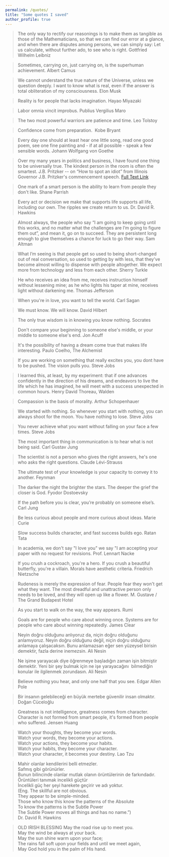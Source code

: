 ```yaml
---
permalink: /quotes/
title: "Some quotes I saved"
author_profile: true
---
```


> The only way to rectify our reasonings is to make them as tangible as those of the Mathematicians, so that we can find our error at a glance, and when there are disputes among persons, we can simply say: Let us calculate, without further ado, to see who is right. Gottfried Wilhelm Leibniz

> Sometimes, carrying on, just carrying on, is the superhuman achievement. Albert Camus

> We cannot understand the true nature of the Universe, unless we question deeply. I want to know what is real, even if the answer is total obliteration of my consciousness. Elon Musk 

> Reality is for people that lacks imagination. Hayao Miyazaki

> Labor omnia vincit improbus. Publius Vergilius Maro

> The two most powerful warriors are patience and time. Leo Tolstoy

> Confidence come from preparation.  Kobe Bryant

> Every day one should at least hear one little song, read one good poem, see one fine painting and - if at all possible - speak a few sensible words. Johann Wolfgang von Goethe

> Over my many years in politics and business, I have found one thing to be universally true. The kindest person in the room is often the smartest.
J.B. Pritzker -- on “How to spot an idiot” from Illinois Governor J.B. Pritzker's commencement speech. [Full Text Link](https://speakola.com/grad/jb-pritzker-dont-trust-idiots-northwestern-university-2023)

> One mark of a smart person is the ability to learn from people they don't like. Shane Parrish

> Every act or decision we make that supports life supports all life, including our own. The ripples we create return to us. Dr. David R. Hawkins 

> Almost always, the people who say “I am going to keep going until this works, and no matter what the challenges are I’m going to figure them out”, and mean it, go on to succeed. They are persistent long enough to give themselves a chance for luck to go their way.  Sam Altman

> What I’m seeing is that people get so used to being short-changed out of real conversation, so used to getting by with less, that they’ve become almost willing to dispense with people altogether. We expect more from technology and less from each other. Sherry Turkle 

> He who receives an idea from me, receives instruction himself without lessening mine; as he who lights his taper at mine, receives light without darkening me. Thomas Jefferson

> When you're in love, you want to tell the world. Carl Sagan

> We must know. We will know. David Hilbert

> The only true wisdom is in knowing you know nothing. Socrates 

> Don't compare your beginning to someone else's middle, or your middle to someone else's end. Jon Acuff

> It's the possibility of having a dream come true that makes life interesting. Paulo Coelho, The Alchemist

> If you are working on something that really excites you, you dont have to be pushed. The vision pulls you. Steve Jobs

> I learned this, at least, by my experiment: that if one advances confidently in the direction of his dreams, and endeavors to live the life which he has imagined, he will meet with a success unexpected in common hours. Henry David Thoreau, Walden

> Compassion is the basis of morality. Arthur Schopenhauer

> We started with nothing. So whenever you start with nothing, you can always shoot for the moon. You have nothing to lose. Steve Jobs

> You never achieve what you want without falling on your face a few times. Steve Jobs 

> The most important thing in communication is to hear what is not being said. Carl Gustav Jung

> The scientist is not a person who gives the right answers, he's one who asks the right questions. Claude Lévi-Strauss

> The ultimate test of your knowledge is your capacity to convey it to another. Feynman

> The darker the night the brighter the stars. The deeper the grief the closer is God. Fyodor Dostoevsky

> If the path before you is clear, you’re probably on someone else’s. Carl Jung

> Be less curious about people and more curious about ideas. Marie Curie

> Slow success builds character, and fast success builds ego. Ratan Tata

> In academia, we don't say "I love you" we say "I am accepting your paper with no request for revisions. Prof. Lennart Nacke

> If you crush a cockroach, you're a hero. If you crush a beautiful butterfly, you're a villain. Morals have aesthetic criteria. Friedrich Nietzsche 

> Rudeness is merely the expression of fear. People fear they won't get what they want. The most dreadful and unattractive person only needs to be loved, and they will open up like a flower. M. Gustave / The Grand Budapest Hotel

> As you start to walk on the way, the way appears. Rumi

> Goals are for people who care about winning once. Systems are for people who care about winning repeatedly. James Clear

> Neyin doğru olduğunu anlıyoruz da, niçin doğru olduğunu anlamıyoruz. Neyin doğru olduğunu değil, niçin doğru olduğunu anlamaya çalışacaksın. Bunu anlamazsan eğer sen yüzeysel birisin demektir, fazla derine inemezsin. Ali Nesin

> Ne işime yarayacak diye öğrenmeye başladığın zaman işin bitmiştir demektir. Yeni bir şey bulmak için ne işe yarayacağını  bilmediğin konular ile ilgilenmek zorundasın. Ali Nesin

> Believe nothing you hear, and only one half that you see. Edgar Allen Pole

> Bir insanın gelebileceği en büyük mertebe güvenilir insan olmaktır. Doğan Cüceloğlu

> Greatness is not intelligence, greatness comes from character. Character is not formed from smart people, it's formed from people who suffered. Jensen Huang

> Watch your thoughts, they become your words. <br>
  Watch your words, they become your actions. <br>
  Watch your actions, they become your habits.<br>
  Watch your habits, they become your character.<br>
  Watch your character, it becomes your destiny. Lao Tzu

> Mahir olanlar kendilerini belli etmezler.<br> Safmış gibi görünürler. <br> Bunun bilincinde olanlar mutlak olanın örüntülerinin de farkındadır. <br> Örüntüleri tanımak incelikli güçtür <br> İncelikli güç her şeyi harekete geçirir ve adı yoktur. <br>
(Eng. The skillful are not obvious. <br> They appear to be simple-minded. <br> Those who know this know the patterns of the Absolute <br>
To know the patterns is the Subtle Power <br>
The Subtle Power moves all things and  has no name.”) <br> Dr. David R. Hawkins 

> OLD IRISH BLESSING
May the road rise up to meet you. <br>
May the wind be always at your back. <br>
May the sun shine warm upon your face; <br>
The rains fall soft upon your fields and until we meet again,<br>
May God hold you in the palm of His hand.

